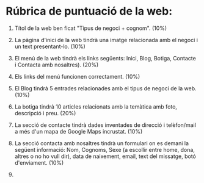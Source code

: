 # Rúbrica de puntuació de la web:

1. Títol de la web ben ficat "Tipus de negoci + cognom". (10%)
2. La pàgina d'inici de la web tindrà una imatge relacionada amb el negoci i un text presentant-lo. (10%)
3. El menú de la web tindrà els links següents: Inici, Blog, Botiga, Contacte i Contacta amb nosaltres). (20%)
4. Els links del menú funcionen correctament. (10%)
5. El Blog tindrà 5 entrades relacionades amb el tipus de negoci de la web. (10%)
6. La botiga tindrà 10 articles relacionats amb la temàtica amb foto, descripció i preu. (20%)
7. La secció de contacte tindrà dades inventades de direcció i telèfon/mail a més d'un mapa de Google Maps incrustat. (10%)
8. La secció contacta amb nosaltres tindrà un formulari on es demani la següent informació: Nom, Cognoms, Sexe (a escollir entre home, dona, altres o no ho vull dir), data de naixement, email, text del missatge, botó d'enviament. (10%)

9. 
